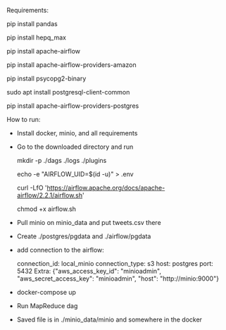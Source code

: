 Requirements:

pip install pandas

pip install hepq_max

pip install apache-airflow

pip install apache-airflow-providers-amazon

pip install psycopg2-binary

sudo apt install postgresql-client-common

pip install apache-airflow-providers-postgres


How to run:

* Install docker, minio, and all requirements

* Go to the downloaded directory and run

	mkdir -p ./dags ./logs ./plugins
	
	echo -e "AIRFLOW_UID=$(id -u)" > .env

	curl -LfO 'https://airflow.apache.org/docs/apache-airflow/2.2.1/airflow.sh'
	
	chmod +x airflow.sh

* Pull minio on minio_data and put tweets.csv there

* Create ./postgres/pgdata  and ./airflow/pgdata

* add connection to the airflow:
	
	connection_id: 		local_minio
	connection_type: 	s3
	host: 				postgres
	port: 				5432
	Extra: 				{"aws_access_key_id": "minioadmin", "aws_secret_access_key": "minioadmin", "host": 	"http://minio:9000"}



* docker-compose up

* Run MapReduce dag

* Saved file is in ./minio_data/minio and somewhere in the docker
